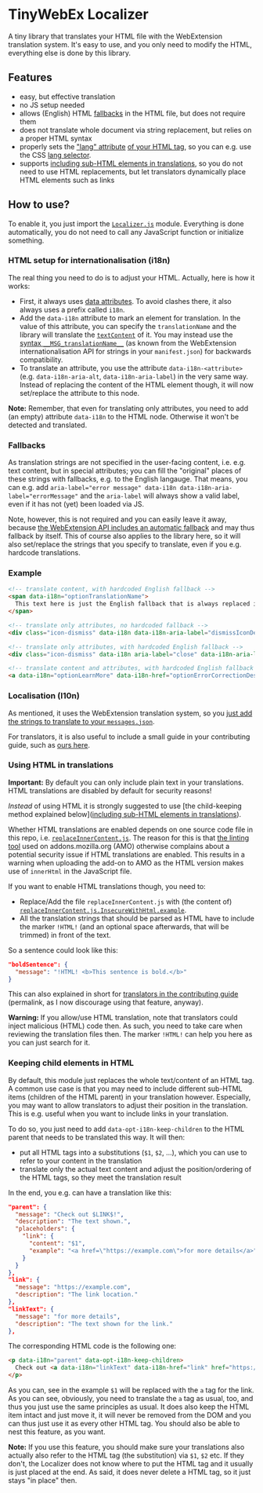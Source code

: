 # TinyWebEx Localizer

A tiny library that translates your HTML file with the WebExtension translation system. It's easy to use, and you only need to modify the HTML, everything else is done by this library.

## Features

* easy, but effective translation
* no JS setup needed
* allows (English) HTML [fallbacks](#fallbacks) in the HTML file, but does not require them
* does not translate whole document via string replacement, but relies on a proper HTML syntax
* properly sets the ["lang" attribute](https://developer.mozilla.org/docs/Web/HTML/Global_attributes/lang) [of your HTML tag](https://developer.mozilla.org/docs/Web/HTML/Global_attributes#attr-lang), so you can e.g. use the CSS [lang selector](https://developer.mozilla.org/docs/Web/CSS/:lang).
* supports [including sub-HTML elements in translations](#keeping-child-elements-in-HTML), so you do not need to use HTML replacements, but let translators dynamically place HTML elements such as links

## How to use?

To enable it, you just import the [`Localizer.js`](Localizer.js) module. Everything is done automatically, you do not need to call any JavaScript function or initialize something.

### HTML setup for internationalisation (i18n)

The real thing you need to do is to adjust your HTML. Actually, here is how it works:
* First, it always uses [data attributes](https://developer.mozilla.org/docs/Learn/HTML/Howto/Use_data_attributes). To avoid clashes there, it also always uses a prefix called `i18n`.
* Add the `data-i18n` attribute to mark an element for translation. In the value of this attribute, you can specify the `translationName` and the library will translate the [`textContent`](https://developer.mozilla.org/docs/Web/API/Node/textContent) of it. You may instead use the [syntax `__MSG_translationName__`](https://developer.mozilla.org/docs/Mozilla/Add-ons/WebExtensions/Internationalization#Retrieving_localized_strings_in_manifests) (as known from the WebExtension internationalisation API for strings in your `manifest.json`) for backwards compatibility.
* To translate an attribute, you use the attribute `data-i18n-<attribute>` (e.g. `data-i18n-aria-alt`, `data-i18n-aria-label`) in the very same way. Instead of replacing the content of the HTML element though, it will now set/replace the attribute to this node.

**Note:** Remember, that even for translating only attributes, you need to add (an empty) attribute `data-i18n` to the HTML node. Otherwise it won't be detected and translated.

### Fallbacks

As translation strings are not specified in the user-facing content, i.e. e.g. text content, but in special attributes; you can fill the "original" places of these strings with fallbacks, e.g. to the English langauge.
That means, you can e.g. add `aria-label="error message" data-i18n data-i18n-aria-label="errorMessage"` and the `aria-label` will always show a valid label, even if it has not (yet) been loaded via JS.

Note, however, this is not required and you can easily leave it away, because [the WebExtension API includes an automatic fallback](https://developer.mozilla.org/docs/Mozilla/Add-ons/WebExtensions/Internationalization#Localized_string_selection) and may thus fallback by itself. This of course also applies to the library here, so it will also set/replace the strings that you specify to translate, even if you e.g. hardcode translations.

### Example

```html
<!-- translate content, with hardcoded English fallback -->
<span data-i18n="optionTranslationName">
  This text here is just the English fallback that is always replaced if the system works properly and a translation entry for "optionTranslationName" is available. It may only appear for a short time, or if the JavaScript translation fails completly.
</span>

<!-- translate only attributes, no hardcoded fallback -->
<div class="icon-dismiss" data-i18n data-i18n-aria-label="dismissIconDescription">

<!-- translate only attributes, with hardcoded English fallback -->
<div class="icon-dismiss" data-i18n aria-label="close" data-i18n-aria-label="dismissIconDescription">

<!-- translate content and attributes, with hardcoded English fallback -->
<a data-i18n="optionLearnMore" data-i18n-href="optionErrorCorrectionDescrLink" href="https://en.wikipedia.org/wiki/QR_code#Error_correction">Learn more</a>
```

### Localisation (l10n)

As mentioned, it uses the WebExtension translation system, so you [just add the strings to translate to your `messages.json`](https://developer.mozilla.org/docs/Mozilla/Add-ons/WebExtensions/Internationalization#Providing_localized_strings_in__locales).

For translators, it is also useful to include a small guide in your contributing guide, such as [ours here](https://github.com/TinyWebEx/common/blob/contribimprove/CONTRIBUTING.md#internationalisation-of-html-files).

### Using HTML in translations

**Important:** By default you can only include plain text in your translations. HTML translations are disabled by default for security reasons!

_Instead_ of using HTML it is strongly suggested to use [the child-keeping method explained below]([including sub-HTML elements in translations](#keeping-child-elements-in-HTML)).

Whether HTML translations are enabled depends on one source code file in this repo, i.e. [`replaceInnerContent.js`](replaceInnerContent.js). The reason for this is that [the linting tool](https://github.com/mozilla/addons-linter) used on addons.mozilla.org (AMO) otherwise complains about a potential security issue if HTML translations are enabled. This results in a warning when uploading the add-on to AMO as the HTML version makes use of `innerHtml` in the JavaScript file.

If you want to enable HTML translations though, you need to:
* Replace/Add the file `replaceInnerContent.js` with (the content of) [`replaceInnerContent.js.InsecureWithHtml.example`](replaceInnerContent.js.InsecureWithHtml.example).
* All the translation strings that should be parsed as HTML have to include the marker `!HTML!` (and an optional space afterwards, that will be trimmed) in front of the text.

So a sentence could look like this:
```json
"boldSentence": {
  "message": "!HTML! <b>This sentence is bold.</b>"
}
```

This can also explained in short for [translators in the contributing guide](https://github.com/TinyWebEx/common/blob/10ff5cace217841591d702408e64f1ead8c26a64/CONTRIBUTING.md#using-html-in-translations) (permalink, as I now discourage using that feature, anyway).

**Warning:** If you allow/use HTML translation, note that translators could inject malicious (HTML) code then. As such, you need to take care when reviewing the translation files then. The marker `!HTML!` can help you here as you can just search for it.

### Keeping child elements in HTML

By default, this module just replaces the whole text/content of an HTML tag.
A common use case is that you may need to include different sub-HTML items (children of the HTML parent) in your translation however. Especially, you may want to allow translators to adjust their position in the translation.
This is e.g. useful when you want to include links in your translation. 

To do so, you just need to add `data-opt-i18n-keep-children` to the HTML parent that needs to be translated this way. It will then:
* put all HTML tags into a substitutions (`$1`, `$2`, …), which you can use to refer to your content in the translation
* translate only the actual text content and adjust the position/ordering of the HTML tags, so they meet the translation result

In the end, you e.g. can have a translation like this:
```json
"parent": {
  "message": "Check out $LINK$!",
  "description": "The text shown.",
  "placeholders": {
    "link": {
      "content": "$1",
      "example": "<a href=\"https://example.com\">for more details</a>"
    }
  }
},
"link": {
  "message": "https://example.com",
  "description": "The link location."
},
"linkText": {
  "message": "for more details",
  "description": "The text shown for the link."
},
```

The corresponding HTML code is the following one:

```html
<p data-i18n="parent" data-opt-i18n-keep-children>
  Check out <a data-i18n="linkText" data-i18n-href="link" href="https://example.com">for more details</a>!
</p>
```

As you can, see in the example `$1` will be replaced with the `a` tag for the link. As you can see, obviously, you need to translate the `a` tag as usual, too, and thus you just use the same principles as usual.
It does also keep the HTML item intact and just move it, it will never be removed from the DOM and you can thus just use it as every other HTML tag.
You should also be able to nest this feature, as you want.

**Note:** If you use this feature, you should make sure your translations also actually also refer to the HTML tag (the substitution) via `$1`, `$2` etc.
If they don't, the Localizer does not know where to put the HTML tag and it usually is just placed at the end. As said, it does never delete a HTML tag, so it just stays "in place" then.
